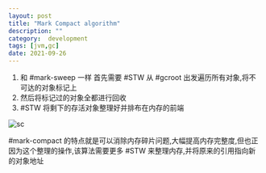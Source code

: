 ```yaml
---
layout: post
title: "Mark Compact algorithm"
description: ""
category:  development
tags: [jvm,gc]
date: 2021-09-26
---
```


1. 和 #mark-sweep 一样 首先需要 #STW 从 #gcroot 出发遍历所有对象,将不可达的对象标记上
2. 然后将标记过的对象全都进行回收
3. #STW 将剩下的存活对象整理好并排布在内存的前端


![sc](https://github.com/gaoxingliang/goodutils/blob/master/res/gcbook/mark-sweep-compact.png?raw=true)


#mark-compact 的特点就是可以消除内存碎片问题,大幅提高内存完整度,但也正因为这个整理的操作,该算法需要更多 #STW 来整理内存,并将原来的引用指向新的对象地址
